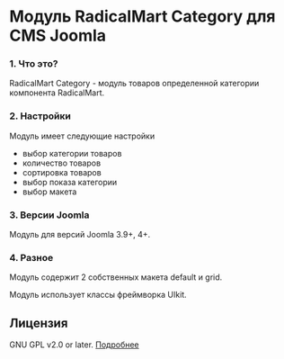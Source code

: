 # Модуль RadicalMart Category для CMS Joomla

### 1. Что это?
RadicalMart Category - модуль товаров определенной категории компонента RadicalMart.

### 2. Настройки
Модуль имеет следующие настройки

 * выбор категории товаров
 * количество товаров
 * сортировка товаров
 * выбор показа категории
 * выбор макета

### 3. Версии Joomla
Модуль для версий Joomla 3.9+, 4+.

### 4. Разное

Модуль содержит 2 собственных макета default и grid.

Модуль использует классы фреймворка UIkit.

## Лицензия
GNU GPL v2.0 or later. [Подробнее](https://github.com/ficion13/mod_radicalmart_category/blob/master/LICENSE)